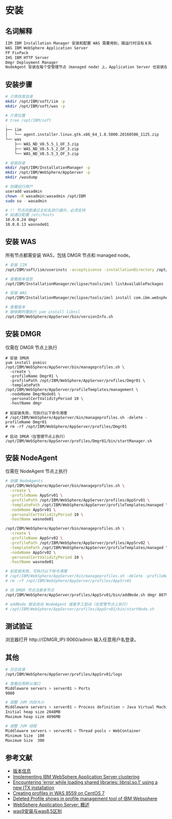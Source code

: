 # 安装

## 名词解释

```sh
IIM IBM Installation Manager 安装和配置 WAS 需要用到，跟运行时没有关系 
WAS IBM WebSphere Application Server
FP FixPack
IHS IBM HTTP Server
Dmgr Deployment Manager
NodeAgent 安装在每个受管理节点（managed node）上，Application Server 也安装在节点上。
```

## 安装步骤

```sh
# 介质存放目录
mkdir /opt/IBM/soft/iim -p
mkdir /opt/IBM/soft/was -p

# 介质位置
# tree /opt/IBM/soft
.
├── iim
│   └── agent.installer.linux.gtk.x86_64_1.8.5000.20160506_1125.zip
└── was
    ├── WAS_ND_V8.5.5_1_OF_3.zip
    ├── WAS_ND_V8.5.5_2_OF_3.zip
    └── WAS_ND_V8.5.5_3_OF_3.zip

# 安装目录
mkdir /opt/IBM/InstallationManager -p
mkdir /opt/IBM/WebSphere/AppServer -p
mkdir /wasdump

# 创建运行用户
useradd wasadmin
chown -R wasadmin:wasadmin /opt/IBM
sudo su - wasadmin

# !! 节点间是通过主机名进行通许，必须支持
# 如通过配置 /etc/hosts
10.0.0.24 dmgr
10.0.0.13 wasnode01
```

## 安装 WAS

所有节点都需安装 WAS，包括 DMGR 节点和 managed node。

```sh
# 安装 IIM
/opt/IBM/soft/iim/userinstc -acceptLicense -installationDirectory /opt/IBM/InstallationManager -log ./log.xml -silent

# 查看版本信息
/opt/IBM/InstallationManager/eclipse/tools/imcl listAvailablePackages -repositories /opt/IBM/soft/was/repository.config -features -long

# 安装 WAS
/opt/IBM/InstallationManager/eclipse/tools/imcl install com.ibm.websphere.ND.v85_8.5.5000.20130514_1044 -repositories /opt/IBM/soft/was/repository.config -installationDirectory /opt/IBM/WebSphere/AppServer -acceptLicense

# 查看版本
# 缺依赖时需执行 yum install libnsl
/opt/IBM/WebSphere/AppServer/bin/versionInfo.sh
```

## 安装 DMGR

仅需在 DMGR 节点上执行

```
# 安装 DMGR
yum install psmisc
/opt/IBM/WebSphere/AppServer/bin/manageprofiles.sh \
  -create \
  -profileName Dmgr01 \
  -profilePath /opt/IBM/WebSphere/AppServer/profiles/Dmgr01 \
  -templatePath /opt/IBM/WebSphere/AppServer/profileTemplates/management \
  -nodeName DmgrNode01 \
  -personalCertValidityPeriod 10 \
  -hostName dmgr

# 如安装失败，可执行以下命令清理
# /opt/IBM/WebSphere/AppServer/bin/manageprofiles.sh -delete -profileName Dmgr01
# rm -rf /opt/IBM/WebSphere/AppServer/profiles/Dmgr01

# 启动 DMGR（在管理节点上执行）
/opt/IBM/WebSphere/AppServer/profiles/Dmgr01/bin/startManager.sh
```

## 安装 NodeAgent

仅需在 NodeAgent 节点上执行

```sh
# 创建 NodeAgents
/opt/IBM/WebSphere/AppServer/bin/manageprofiles.sh \
  -create \
  -profileName AppSrv01 \
  -profilePath /opt/IBM/WebSphere/AppServer/profiles/AppSrv01 \
  -templatePath /opt/IBM/WebSphere/AppServer/profileTemplates/managed \
  -nodeName AppSrv01 \
  -personalCertValidityPeriod 10 \
  -hostName wasnode01

/opt/IBM/WebSphere/AppServer/bin/manageprofiles.sh \
  -create \
  -profileName AppSrv02 \
  -profilePath /opt/IBM/WebSphere/AppServer/profiles/AppSrv02 \
  -templatePath /opt/IBM/WebSphere/AppServer/profileTemplates/managed \
  -nodeName AppSrv02 \
  -personalCertValidityPeriod 10 \
  -hostName wasnode01

# 如安装失败，可执行以下命令清理
# /opt/IBM/WebSphere/AppServer/bin/manageprofiles.sh -delete -profileName AppSrv01
# rm -rf /opt/IBM/WebSphere/AppServer/profiles/AppSrv01

# 向 DMGR 节点注册本节点
/opt/IBM/WebSphere/AppServer/profiles/AppSrv01/bin/addNode.sh dmgr 8879

# addNode 就会自动 NodeAgent 或者手工启动（在受管节点上执行）
# /opt/IBM/WebSphere/AppServer/profiles/AppSrv01/bin/startNode.sh
```

## 测试验证

浏览器打开 http://{DMGR_IP}:9060/admin 输入任意用户名登录。

## 其他

```sh
# 日志目录
/opt/IBM/WebSphere/AppServer/profiles/AppSrv01/logs

# 查看应用默认端口
Middleware servers > server01 > Ports
9080

# 调整 JVM 内存大小
Middleware servers > server01 > Process definition > Java Virtual Machine
Initial heap size 2048MB
Maximum heap size 4096MB

# 调整 JVM 线程
Middleware servers > server01 > Thread pools > WebContainer
Minimum Size  100
Maximum Size  300
```



## 参考文献

- [版本信息](https://www.ibm.com/support/pages/recommended-updates-websphere-application-server)
- [Implementing IBM WebSphere Application Server clustering](https://www.ibm.com/docs/en/iis/8.5?topic=clustering-implementing-websphere-application-server)
- [Encountering 'error while loading shared libraries: libnsl.so.1' using a new ITX installation](https://www.ibm.com/support/pages/encountering-error-while-loading-shared-libraries-libnslso1-using-new-itx-installation)
- [Creating profiles in WAS 8559 on CentOS 7](https://serverfault.com/questions/789392/creating-profiles-in-was-8559-on-centos-7)
- [Deleted Profile shows in profile management tool of IBM Websphere](https://stackoverflow.com/questions/24296637/deleted-profile-shows-in-profile-management-tool-of-ibm-websphere)
- [WebSphere Application Server: 概述](https://www.ibm.com/docs/zh/was-nd/9.0.5?topic=90-websphere-application-server-overview)
- [was9安装与was8.5区别](https://www.codenong.com/cs107109370/)
